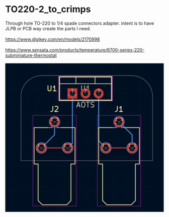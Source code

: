 # TO220-2_to_crimps
Through hole TO-220 to 1/4 spade connectors adapter. intent is to have JLPB or PCB way create the parts I need. <br>
<br>
https://www.digikey.com/en/models/2170998  
<br>
https://www.sensata.com/products/temperature/6700-series-220-subminiature-thermostat
<br><br>
<img src="aots_crimp/photo.png">
